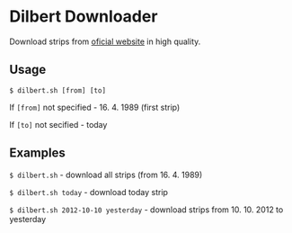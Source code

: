 Dilbert Downloader
==================

Download strips from [oficial website](http://www.dilbert.com) in high quality.

Usage
-----

`$ dilbert.sh [from] [to]`

If `[from]` not specified - 16. 4. 1989 (first strip)

If `[to]` not secified - today

Examples
--------

`$ dilbert.sh` - download all strips (from 16. 4. 1989)

`$ dilbert.sh today` - download today strip

`$ dilbert.sh 2012-10-10 yesterday` - download strips from 10. 10. 2012 to yesterday

